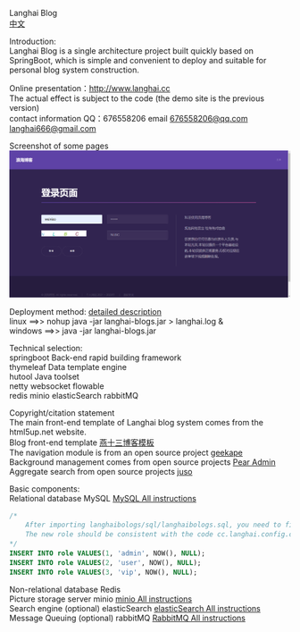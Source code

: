 Langhai Blog  
[中文](./README.md)  

Introduction:  
Langhai Blog is a single architecture project built quickly based on SpringBoot, 
which is simple and convenient to deploy and suitable for personal blog system construction.

Online presentation：http://www.langhai.cc  
The actual effect is subject to the code (the demo site is the previous version)   
contact information QQ：676558206 email 676558206@qq.com langhai666@gmail.com

Screenshot of some pages  
![登录页面截图](./images/登录页面截图.png)

Deployment method:  [detailed description](https://langhai.cc/article/articleShow?id=38)  
linux ==>> nohup java -jar langhai-blogs.jar > langhai.log &  
windows ==>> java -jar langhai-blogs.jar

Technical selection:  
springboot Back-end rapid building framework   
thymeleaf Data template engine  
hutool Java toolset  
netty websocket flowable  
redis minio elasticSearch rabbitMQ

Copyright/citation statement  
The main front-end template of Langhai blog system comes from the html5up.net website.  
Blog front-end template [燕十三博客模板](https://gitee.com/yssgit/yan_shisan_blog_template)  
The navigation module is from an open source project [geekape](https://github.com/geekape/geek-navigation)  
Background management comes from open source projects [Pear Admin](https://gitee.com/pear-admin/Pear-Admin-Layui)  
Aggregate search from open source projects [juso](https://github.com/yitd/juso.vip)

Basic components:  
Relational database MySQL  [MySQL All instructions](http://www.langhai.cc/article/articleShow?id=53)

```sql
/* 
	After importing langhaibologs/sql/langhaibologs.sql, you need to fill in the default data.
	The new role should be consistent with the code cc.langhai.config.constant.RoleConstant
*/
INSERT INTO role VALUES(1, 'admin', NOW(), NULL);
INSERT INTO role VALUES(2, 'user', NOW(), NULL);
INSERT INTO role VALUES(3, 'vip', NOW(), NULL);

```

Non-relational database Redis  
Picture storage server minio  [minio All instructions](http://www.langhai.cc/article/articleShow?id=54)  
Search engine (optional) elasticSearch  [elasticSearch All instructions](http://www.langhai.cc/article/articleShow?id=55)  
Message Queuing (optional) rabbitMQ   <a href="https://langhai.cc/article/articleShow?id=33">RabbitMQ All instructions</a>